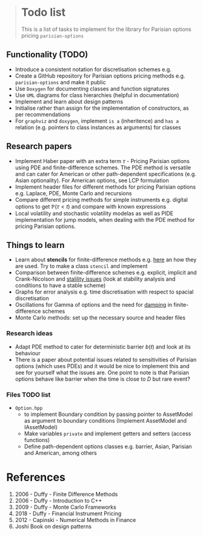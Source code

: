 > # Todo list
> This is a list of tasks to implement for the library for Parisian options pricing `parisian-options`

## Functionality (TODO)
- Introduce a consistent notation for discretisation schemes e.g. 
- Create a GitHub repository for Parisian options pricing methods e.g. `parisian-options` and make it public
- Use `Doxygen` for documenting classes and function signatures
- Use `UML` diagrams for class hierarchies (helpful in documentation)
- Implement and learn about design patterns
- Initialise rather than assign for the implementation of constructors, as per recommendations
- For `graphviz` and `doxygen`, implement `is a` (inheritence) and `has a` relation (e.g. pointers to class instances as arguments) for classes

## Research papers
- Implement Haber paper with an extra term $\tau$ - Pricing Parisian options using PDE and finite-difference schemes. The PDE method is versatile and can cater for American or other path-dependent specifications (e.g. Asian optionality). For American options, see LCP formulation
- Implement header files for different methods for pricing Parisian options e.g. Laplace, PDE, Monte Carlo and recursions
- Compare different pricing methods for simple instruments e.g. digital options to get $\mathbb{P}(\tau<t)$ and compare with known expressions
- Local volatility and stochastic volatility modelas as well as PIDE implementation for jump models, when dealing with the PDE method for pricing Parisian options.

## Things to learn
- Learn about **stencils** for finite-difference methods e.g. [here](https://en.wikipedia.org/wiki/Stencil_(numerical_analysis)) an how they are used. Try to make a class `stencil` and implement
- Comparison between finite-difference schemes e.g. explicit, implicit and Crank-Nicolson and [stalility issues](https://en.wikipedia.org/wiki/Finite_difference_method#:~:text=The%20two%20sources%20of%20error,the%20exact%20quantity%20assuming%20perfect) (look at stability analysis and conditions to have a stable scheme)
- Graphs for error analysis e.g. time discretisation with respect to spacial discretisation
- Oscillations for Gamma of options and the need for [damping](https://en.wikipedia.org/wiki/Crank%E2%80%93Nicolson_method) in finite-difference schemes
- Monte Carlo methods: set up the necessary source and header files 


### Research ideas
- Adapt PDE method to cater for deterministic barrier $b(t)$ and look at its behaviour
- There is a paper about potential issues related to sensitivities of Parisian options (which uses PDEs) and it would be nice to implement this and see for yourself what the issues are. One point to note is that Parisian options behave like barrier when the time is close to $D$ but rare event?

### Files TODO list
- `Option.hpp` 
    - to implement Boundary condition by passing pointer to AssetModel as argument to boundary conditions (Implement AssetModel and IAssetModel)
    - Make variables `private` and implement getters and setters (access functions)
    - Define path-dependent options classes e.g. barrier, Asian, Parisian and American, among others

# References
1. 2006 - Duffy - Finite Difference Methods
2. 2006 - Duffy - Introduction to C++
3. 2009 - Duffy - Monte Carlo Frameworks
4. 2018 - Duffy - Financial Instrument Pricing
5. 2012 - Capinski - Numerical Methods in Finance
6. Joshi Book on design patterns

